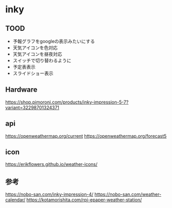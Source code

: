 # inky

## TOOD

- 予報グラフをgoogleの表示みたいにする
- 天気アイコンを色対応
- 天気アイコンを昼夜対応
- スイッチで切り替わるように
- 予定表表示
- スライドショー表示

## Hardware

https://shop.pimoroni.com/products/inky-impression-5-7?variant=32298701324371

## api

https://openweathermap.org/current
https://openweathermap.org/forecast5

## icon

https://erikflowers.github.io/weather-icons/

## 参考
https://nobo-san.com/inky-impression-4/
https://nobo-san.com/weather-calendar/
https://kotamorishita.com/rpi-epaper-weather-station/

